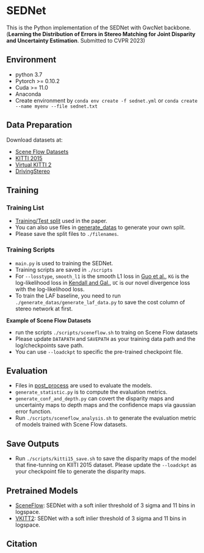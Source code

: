 # SEDNet

This is the Python implementation of the SEDNet with GwcNet backbone. (**Learning the Distribution of Errors in Stereo Matching for Joint Disparity and Uncertainty Estimation**. Submitted to CVPR 2023)

## Environment
* python 3.7
* Pytorch >= 0.10.2
* Cuda >= 11.0
* Anaconda
* Create environment by `conda env create -f sednet.yml` or `conda create --name myenv --file sednet.txt`

## Data Preparation
Download datasets at:
* [Scene Flow Datasets](https://lmb.informatik.uni-freiburg.de/resources/datasets/SceneFlowDatasets.en.html)
* [KITTI 2015](http://www.cvlibs.net/datasets/kitti/eval_scene_flow.php?benchmark=stereo)
* [Virtual KITTI 2](https://europe.naverlabs.com/research/computer-vision/proxy-virtual-worlds-vkitti-2/)
* [DrivingStereo](https://drivingstereo-dataset.github.io/)

## Training

### Training List
* [Training/Test split](https://github.com/lly00412/SEDNet/tree/main/filenames) used in the paper.
* You can also use files in [generate_datas](https://github.com/lly00412/SEDNet/blob/main/generate_datas) to generate your own split.
* Please save the split files to `./filenames`.

### Training Scripts
* `main.py` is used to training the SEDNet.
* Training scripts are saved in `./scripts`
* For `--losstype`, `smooth_l1` is the smooth L1 loss in [Guo et al.](https://arxiv.org/pdf/1903.04025.pdf), `KG` is the log-likelihood loss in [Kendall and Gal.](https://proceedings.neurips.cc/paper/2017/file/2650d6089a6d640c5e85b2b88265dc2b-Paper.pdf), `UC` is our novel divergence loss with the log-likelihood loss.
* To train the LAF baseline, you need to run `./generate_datas/generate_laf_data.py` to save the cost column of stereo network at first.

**Example of Scene Flow Datasets**

* run the scripts `./scripts/sceneflow.sh` to traing on Scene Flow datasets
* Please update `DATAPATH` and `SAVEPATH` as your training data path and the log/checkpoints save path.
* You can use `--loadckpt` to specific the pre-trained checkpoint file.

## Evaluation

* Files in [post_process](https://github.com/lly00412/SEDNet/tree/main/post_process) are used to evaluate the models.
* `generate_statistic.py` is to compute the evaluation metrics.
* `generate_conf_and_depth.py` can covert the disparity maps and uncertainty maps to depth maps and the confidence maps via gaussian error function.
* Run `./scripts/sceneflow_analysis.sh` to generate the evaluation metric of models trained with Scene Flow datasets.

## Save Outputs

* Run `./scripts/kitti15_save.sh` to save the disparity maps of the model that fine-tunning on KIITI 2015 dataset. Please update the `--loadckpt` as your checkpoint file to generate the disparity maps.

## Pretrained Models
* [SceneFlow](https://github.com/lly00412/SEDNet/blob/c2be9da4e9d3e534fcc1f883f1d3a4be4b14516a/checkpoints/sceneflow/gwcnet-gc-elu-dropout-l1-logs-kl-3std-logspace-11bins-lr1e-3/checkpoint_000015.ckpt): SEDNet with a soft inlier threshold of 3 sigma and 11 bins in logspace.
* [VKITT2](https://github.com/lly00412/SEDNet/blob/c2be9da4e9d3e534fcc1f883f1d3a4be4b14516a/checkpoints/vkitti2/sednet-gwc-3std-lr1e-4/checkpoint_000025.ckpt): SEDNet with a soft inlier threshold of 3 sigma and 11 bins in logspace.

## Citation
